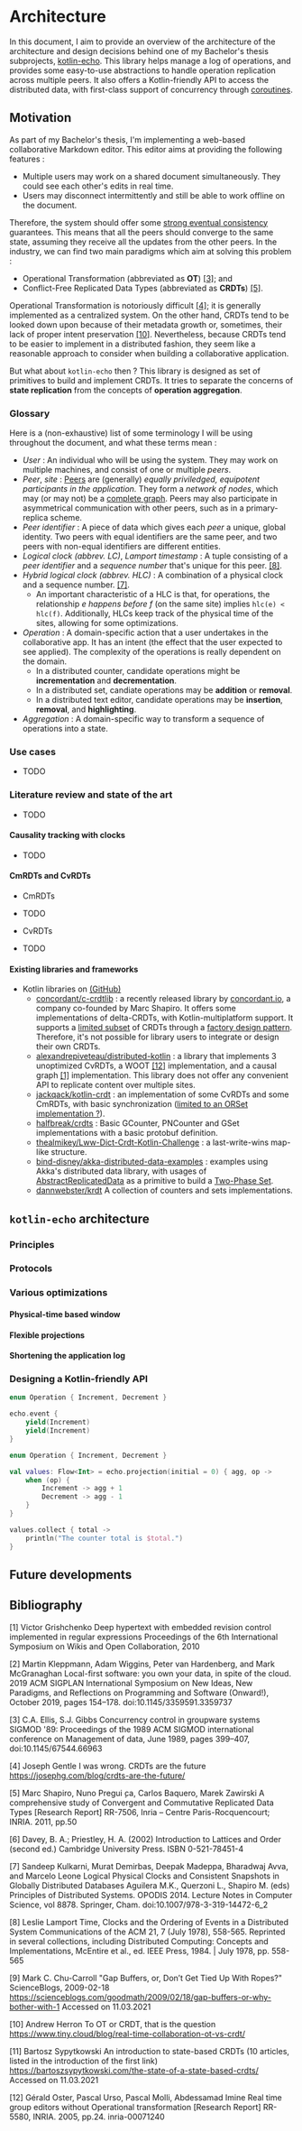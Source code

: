 # Architecture

In this document, I aim to provide an overview of the architecture of the architecture and design decisions behind one of my Bachelor's thesis subprojects, [kotlin-echo](https://github.com/markdown-party/kotlin-echo). This library helps manage a log of operations, and provides some easy-to-use abstractions to handle operation replication across multiple peers. It also offers a Kotlin-friendly API to access the distributed data, with first-class support of concurrency through [coroutines](https://github.com/Kotlin/kotlinx.coroutines).

## Motivation

As part of my Bachelor's thesis, I'm implementing a web-based collaborative Markdown editor. This editor aims at providing the following features :

+ Multiple users may work on a shared document simultaneously. They could see each other's edits in real time.
+ Users may disconnect intermittently and still be able to work offline on the document.

Therefore, the system should offer some [strong eventual consistency](https://en.wikipedia.org/wiki/Eventual_consistency) guarantees. This means that all the peers should converge to the same state, assuming they receive all the updates from the other peers. In the industry, we can find two main paradigms which aim at solving this problem :

+ Operational Transformation (abbreviated as **OT**) [[3]](#bib_ellis_gibbs_ot); and
+ Conflict-Free Replicated Data Types (abbreviated as **CRDTs**) [[5]](#bib_shapiro_comprehensive_crdt).

Operational Transformation is notoriously difficult [[4]](#bib_gentle_i_was_wrong); it is generally implemented as a centralized system. On the other hand, CRDTs tend to be looked down upon because of their metadata growth or, sometimes, their lack of proper intent preservation [[10]](#bib_herron_ot_vs_crdt). Nevertheless, because CRDTs tend to be easier to implement in a distributed fashion, they seem like a reasonable approach to consider when building a collaborative application.

But what about `kotlin-echo` then ? This library is designed as set of primitives to build and implement CRDTs. It tries to separate the concerns of **state replication** from the concepts of **operation aggregation**.

### Glossary

Here is a (non-exhaustive) list of some terminology I will be using throughout the document, and what these terms mean :

+ _User_ : An individual who will be using the system. They may work on multiple machines, and consist of one or multiple _peers_.
+ _Peer_, _site_ : [Peers](https://en.wikipedia.org/wiki/Peer-to-peer) are (generally) _equally priviledged, equipotent participants in the application._ They form a _network of nodes_, which may (or may not) be a [complete graph](https://en.wikipedia.org/wiki/Complete_graph). Peers may also participate in asymmetrical communication with other peers, such as in a primary-replica scheme.
+ _Peer identifier_ : A piece of data which gives each _peer_ a unique, global identity. Two peers with equal identifiers are the same peer, and two peers with non-equal identifiers are different entities.
+ _Logical clock (abbrev. LC)_, _Lamport timestamp_ : A tuple consisting of a _peer identifier_ and a _sequence number_ that's unique for this peer. [[8]](#bib_lamport_time_clocks).
+ _Hybrid logical clock (abbrev. HLC)_ : A combination of a physical clock and a sequence number. [[7]](#bib_kulkarni_logical_clock).
    - An important characteristic of a HLC is that, for operations, the relationship _e happens before f_ (on the same site) implies `hlc(e) < hlc(f)`. Additionally, HLCs keep track of the physical time of the sites, allowing for some optimizations.
+ _Operation_ : A domain-specific action that a user undertakes in the collaborative app. It has an intent (the effect that the user expected to see applied). The complexity of the operations is really dependent on the domain.
    - In a distributed counter, candidate operations might be **incrementation** and **decrementation**.
    - In a distributed set, candiate operations may be **addition** or **removal**.
    - In a distributed text editor, candidate operations may be **insertion**, **removal**, and **highlighting**.
+ _Aggregation_ : A domain-specific way to transform a sequence of operations into a state.

### Use cases

- TODO

### Literature review and state of the art

- TODO

#### Causality tracking with clocks

- TODO

#### CmRDTs and CvRDTs

+ CmRDTs

- TODO

+ CvRDTs

- TODO

#### Existing libraries and frameworks

+ Kotlin libraries on [(GitHub)](https://github.com/search?l=Kotlin&q=crdt&type=Repositories)
    - [concordant/c-crdtlib](https://github.com/concordant/c-crdtlib) : a recently released library by [concordant.io](https://concordant.io), a company co-founded by Marc Shapiro. It offers some implementations of delta-CRDTs, with Kotlin-multiplatform support. It supports a [limited subset](https://github.com/concordant/c-crdtlib/blob/c4e0c9eef1e969dd9225d68f39140bc50ede4af6/src/commonMain/kotlin/crdtlib/crdt/DeltaCRDTFactory.kt#L37-L79) of CRDTs through a [factory design pattern](https://github.com/concordant/c-client/blob/b02fd8d23af54362d79a360db0803c02b85b998e/src/commonMain/kotlin/client/Collection.kt#L79-L91). Therefore, it's not possible for library users to integrate or design their own CRDTs.
    - [alexandrepiveteau/distributed-kotlin](https://github.com/alexandrepiveteau/distributed-kotlin) : a library that implements 3 unoptimized CvRDTs, a WOOT [[12]](#bib_oster_woot) implementation, and a causal graph [[1]](#bib_grishchenko_deep_hypertext) implementation. This library does not offer any convenient API to replicate content over multiple sites.
    - [jackqack/kotlin-crdt](https://github.com/jackqack/kotlin-crdt) : an implementation of some CvRDTs and some CmRDTs, with basic synchronization ([limited to an ORSet implementation ?](https://github.com/jackqack/kotlin-crdt/blob/master/src/main/kotlin/node/CrdtNode.kt)).
    - [halfbreak/crdts](https://github.com/halfbreak/crdts) : Basic GCounter, PNCounter and GSet implementations with a basic protobuf definition.
    - [thealmikey/Lww-Dict-Crdt-Kotlin-Challenge](https://github.com/thealmikey/Lww-Dict-Crdt-Kotlin-Challenge) : a last-write-wins map-like structure.
    - [bind-disney/akka-distributed-data-examples](https://github.com/bind-disney/akka-distributed-data-examples) : examples using Akka's distributed data library, with usages of [AbstractReplicatedData](https://doc.akka.io/japi/akka/current/akka/cluster/ddata/AbstractReplicatedData.html) as a primitive to build a [Two-Phase Set](https://github.com/bind-disney/akka-distributed-data-examples/blob/master/src/com/itransition/spb/crdt/custom/TwoPhaseSet.kt).
    - [dannwebster/krdt](https://github.com/dannwebster/krdt) A collection of counters and sets implementations.


## `kotlin-echo` architecture

### Principles

### Protocols

### Various optimizations

#### Physical-time based window

#### Flexible projections

#### Shortening the application log

### Designing a Kotlin-friendly API

```kotlin
enum Operation { Increment, Decrement }

echo.event {
    yield(Increment)
    yield(Increment)
}
```

```kotlin
enum Operation { Increment, Decrement }

val values: Flow<Int> = echo.projection(initial = 0) { agg, op ->
    when (op) {
        Increment -> agg + 1
        Decrement -> agg - 1
    }
}

values.collect { total ->
    println("The counter total is $total.")
}
```

## Future developments

## Bibliography

<a id="bib_grishchenko_deep_hypertext">[1]</a>
Victor Grishchenko
Deep hypertext with embedded revision control implemented in regular expressions
Proceedings of the 6th International Symposium on Wikis and Open Collaboration, 2010

<a id="bib_kleppmann_local_first">[2]</a>
Martin Kleppmann, Adam Wiggins, Peter van Hardenberg, and Mark McGranaghan
Local-first software: you own your data, in spite of the cloud. 
2019 ACM SIGPLAN International Symposium on New Ideas, New Paradigms, and Reflections on Programming and Software (Onward!), October 2019, pages 154–178. doi:10.1145/3359591.3359737

<a id="bib_ellis_gibbs_ot">[3]</a>
C.A. Ellis, S.J. Gibbs
Concurrency control in groupware systems
SIGMOD '89: Proceedings of the 1989 ACM SIGMOD international conference on Management of data, June 1989, pages 399–407, doi:10.1145/67544.66963

<a id="bib_gentle_i_was_wrong">[4]</a>
Joseph Gentle
I was wrong. CRDTs are the future
https://josephg.com/blog/crdts-are-the-future/

<a id="bib_shapiro_comprehensive_crdt">[5]</a>
Marc Shapiro, Nuno Pregui ̧ca, Carlos Baquero, Marek Zawirski
A comprehensive study of Convergent and Commutative Replicated Data Types
[Research Report] RR-7506, Inria – Centre Paris-Rocquencourt; INRIA. 2011, pp.50

<a id="bib_davey_lattice">[6]</a>
Davey, B. A.; Priestley, H. A. (2002)
Introduction to Lattices and Order (second ed.)
Cambridge University Press. ISBN 0-521-78451-4

<a id="bib_kulkarni_logical_clock">[7]</a>
Sandeep Kulkarni, Murat Demirbas, Deepak Madeppa, Bharadwaj Avva, and Marcelo Leone
Logical Physical Clocks and Consistent Snapshots in Globally Distributed Databases
Aguilera M.K., Querzoni L., Shapiro M. (eds) Principles of Distributed Systems. OPODIS 2014. Lecture Notes in Computer Science, vol 8878. Springer, Cham. doi:10.1007/978-3-319-14472-6_2

<a id="bib_lamport_time_clocks">[8]</a>
Leslie Lamport
Time, Clocks and the Ordering of Events in a Distributed System
Communications of the ACM 21, 7 (July 1978), 558-565. Reprinted in several collections, including Distributed Computing: Concepts and Implementations, McEntire et al., ed. IEEE Press, 1984. | July 1978, pp. 558-565

<a id="bib_chu_carroll_gap_buffer">[9]</a>
Mark C. Chu-Carroll
"Gap Buffers, or, Don’t Get Tied Up With Ropes?"
ScienceBlogs, 2009-02-18 https://scienceblogs.com/goodmath/2009/02/18/gap-buffers-or-why-bother-with-1 Accessed on 11.03.2021

<a id="bib_herron_ot_vs_crdt">[10]</a>
Andrew Herron
To OT or CRDT, that is the question
https://www.tiny.cloud/blog/real-time-collaboration-ot-vs-crdt/

<a id="bib_sypytkowski_state_based">[11]</a>
Bartosz Sypytkowski
An introduction to state-based CRDTs (10 articles, listed in the introduction of the first link)
https://bartoszsypytkowski.com/the-state-of-a-state-based-crdts/ Accessed on 11.03.2021

<a id="bib_oster_woot">[12]</a>
Gérald Oster, Pascal Urso, Pascal Molli, Abdessamad Imine
Real time group editors without Operational transformation
[Research Report] RR-5580, INRIA. 2005, pp.24. inria-00071240
